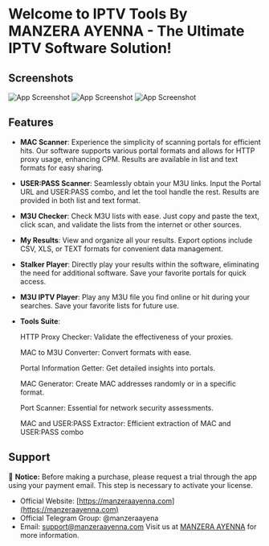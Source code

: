 
# Welcome to IPTV Tools By MANZERA AYENNA - The Ultimate IPTV Software Solution!

## Screenshots

![App Screenshot](https://manzeraayenna.com/assets/app/pic5.png)
![App Screenshot](https://manzeraayenna.com/assets/app/pic4.png)
![App Screenshot](https://manzeraayenna.com/assets/app/pic7.png)

## Features

- **MAC Scanner**: Experience the simplicity of scanning portals for efficient hits. Our software supports various portal formats and allows for HTTP proxy usage, enhancing CPM. Results are available in list and text formats for easy sharing.
- **USER:PASS Scanner**: Seamlessly obtain your M3U links. Input the Portal URL and USER:PASS combo, and let the tool handle the rest. Results are provided in both list and text format.
- **M3U Checker**: Check M3U lists with ease. Just copy and paste the text, click scan, and validate the lists from the internet or other sources.
- **My Results**: View and organize all your results. Export options include CSV, XLS, or TEXT formats for convenient data management.
- **Stalker Player**: Directly play your results within the software, eliminating the need for additional software. Save your favorite portals for quick access.
- **M3U IPTV Player**: Play any M3U file you find online or hit during your searches. Save your favorite lists for future use.
- **Tools Suite**:

    HTTP Proxy Checker: Validate the effectiveness of your proxies. 

    MAC to M3U Converter: Convert formats with ease.

    Portal Information Getter: Get detailed insights into portals.

    MAC Generator: Create MAC addresses randomly or in a specific format.

    Port Scanner: Essential for network security assessments.

    MAC and USER:PASS Extractor: Efficient extraction of MAC and USER:PASS combo


## Support

🚨 **Notice:** Before making a purchase, please request a trial through the app using your payment email. This step is necessary to activate your license.

- Official Website: [https://manzeraayenna.com](https://manzeraayenna.com)
- Official Telegram Group: @manzeraayena
- Email: [support@manzeraayenna.com](mailto:support@manzeraayenna.com)
Visit us at [MANZERA AYENNA](https://manzeraayenna.com) for more information.
